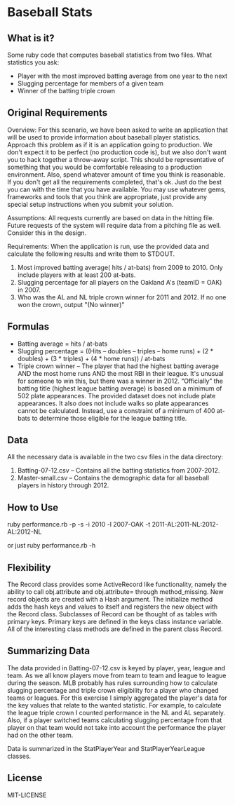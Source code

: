 # Baseball Stats

## What is it?
Some ruby code that computes baseball statistics from two files.  What statistics you ask:

* Player with the most improved batting average from one year to the next
* Slugging percentage for members of a given team
* Winner of the batting triple crown

## Original Requirements

Overview:  For this scenario, we have been asked to write an application that will be used to provide information about baseball player statistics.  Approach this problem as if it is an application going to production.  We don't expect it to be perfect (no production code is), but we also don't want you to hack together a throw-away script.  This should be representative of something that you would be comfortable releasing to a production environment.  Also, spend whatever amount of time you think is reasonable.  If you don't get all the requirements completed, that's ok.  Just do the best you can with the time that you have available.  You may use whatever gems, frameworks and tools that you think are appropriate, just provide any special setup instructions when you submit your solution.

Assumptions:  All requests currently are based on data in the hitting file.  Future requests of the system will require data from a pitching file as well.  Consider this in the design.

Requirements: When the application is run, use the provided data and calculate the following results and write them to STDOUT.

1. Most improved batting average( hits / at-bats) from 2009 to 2010.  Only include players with at least 200 at-bats.
2. Slugging percentage for all players on the Oakland A's (teamID = OAK) in 2007.
3. Who was the AL and NL triple crown winner for 2011 and 2012.  If no one won the crown, output "(No winner)"

## Formulas

* Batting average = hits / at-bats
* Slugging percentage = ((Hits – doubles – triples – home runs) + (2 * doubles) + (3 * triples) + (4 * home runs)) / at-bats
* Triple crown winner – The player that had the highest batting average AND the most home runs AND the most RBI in their league. It's unusual for someone to win this, but there was a winner in 2012. “Officially” the batting title (highest league batting average) is based on a minimum of 502 plate appearances. The provided dataset does not include plate appearances. It also does not include walks so plate appearances cannot be calculated. Instead, use a constraint of a minimum of 400 at-bats to determine those eligible for the league batting title.


## Data
  All the necessary data is available in the two csv files in the data directory:

1. Batting-07-12.csv – Contains all the batting statistics from 2007-2012.
2. Master-small.csv – Contains the demographic data for all baseball players in history through 2012.

## How to Use
ruby performance.rb -p <absolute path to Batting-07-12.csv>
                    -s <absolute path to Master-small.csv>
                    -i 2010
                    -l 2007-OAK
                    -t 2011-AL:2011-NL:2012-AL:2012-NL

or just 
   ruby performance.rb -h
   
## Flexibility
The Record class provides some ActiveRecord like functionality, namely the ability to call obj.attribute and 
                    obj.attribute= through method_missing.  New record objects are created with a Hash argument.  The 
                    initialize method adds the hash keys and values to itself and registers the new object with the
                    Record class.  Subclasses of Record can be thought of as tables with primary keys.  Primary keys are
                    defined in the keys class instance variable.  All of the interesting class methods are defined in the
                    parent class Record.

## Summarizing Data
The data provided in Batting-07-12.csv is keyed by player, year, league and team.  As we all know players move from 
team to team and league to league during the season.  MLB probably has rules surrounding how to calculate slugging percentage
and triple crown eligibility for a player who changed teams or leagues.  For this exercise I simply aggregated the player's data for the 
key values that relate to the wanted statistic.  For example, to calculate the league triple crown I counted performance in the NL and AL separately.
Also, if a player switched teams calculating slugging percentage from that player on that team would not take into account the performance
the player had on the other team.

Data is summarized in the StatPlayerYear and StatPlayerYearLeague classes.
                    
## License

MIT-LICENSE

